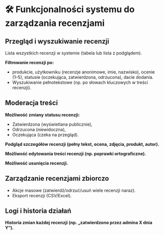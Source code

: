 # 🛠️ Funkcjonalności systemu do zarządzania recenzjami

## Przegląd i wyszukiwanie recenzji

Lista wszystkich recenzji w systemie (tabela lub lista z podglądem).

**Filtrowanie recenzji po:**

- produkcie, użytkowniku (recenzje anonimowe, imie, nazwisko), ocenie (1–5), statusie (oczekująca, zatwierdzona, odrzucona), dacie dodania.
- Wyszukiwanie pełnotekstowe (np. po słowach kluczowych w treści recenzji).

## Moderacja treści

**Możliwość zmiany statusu recenzji:**

- Zatwierdzona (wyświetlana publicznie),
- Odrzucona (niewidoczna),
- Oczekująca (czeka na przegląd).

**Podgląd szczegółów recenzji (pełny tekst, ocena, zdjęcia, produkt, autor).**

**Możliwość edytowania treści recenzji (np. poprawki ortograficzne).**

**Możliwość usunięcia recenzji.**

## Zarządzanie recenzjami zbiorczo

- Akcje masowe (zatwierdź/odrzuć/usuń wiele recenzji naraz).
- Eksport recenzji (CSV/Excel).

## Logi i historia działań

**Historia zmian każdej recenzji (np. „zatwierdzono przez admina X dnia Y”).**

